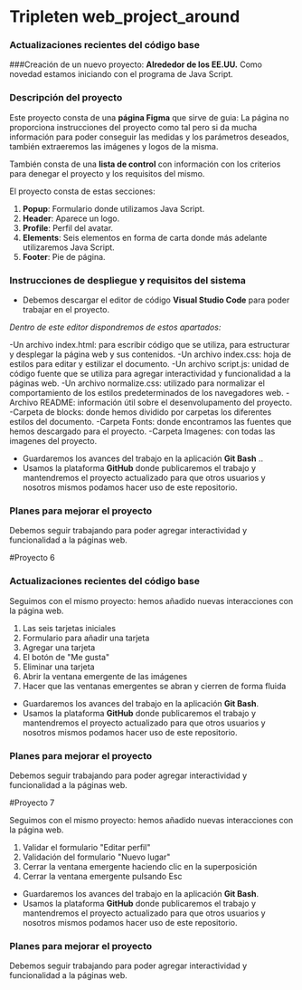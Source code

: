 # Tripleten web_project_around
### Actualizaciones recientes del código base
###Creación de un nuevo proyecto: **Alrededor de los EE.UU.**
Como novedad estamos iniciando con el programa de Java Script.


### Descripción del proyecto
Este proyecto consta de una **página Figma** que sirve de guia:
La página no proporciona instrucciones del proyecto como tal pero si da mucha información para poder conseguir las medidas y los parámetros deseados, también extraeremos las imágenes y logos de la misma.

También consta de una **lista de control** con información con los criterios para denegar el proyecto y los requisitos del mismo.



El proyecto consta de estas secciones:

1. **Popup**: Formulario donde utilizamos Java Script.
2. **Header**: Aparece un logo.
3. **Profile**: Perfil del avatar.
4. **Elements**: Seis elementos en forma de carta donde más adelante utilizaremos Java Script.
6. **Footer**: Pie de página.

### Instrucciones de despliegue y requisitos del sistema
- Debemos descargar el editor de código **Visual Studio Code** para poder trabajar en el proyecto. 

*Dentro de este editor dispondremos de estos apartados:*

-Un archivo index.html: para escribir código que se utiliza, para estructurar y desplegar la página web y sus contenidos.
-Un archivo index.css: hoja de estilos para editar y estilizar el documento.
-Un archivo script.js: unidad de código fuente que se utiliza para agregar interactividad y funcionalidad a la páginas web.
-Un archivo normalize.css: utilizado para normalizar el comportamiento de los estilos predeterminados de los navegadores web.
-Archivo README: información útil sobre el desenvolupamento del proyecto.
-Carpeta de blocks: donde hemos dividido por carpetas los diferentes estilos del documento.
-Carpeta Fonts: donde encontramos las fuentes que hemos descargado para el proyecto.
-Carpeta Imagenes: con todas las imagenes del proyecto.


- Guardaremos los avances del trabajo en la aplicación **Git Bash** ..
- Usamos la plataforma **GitHub** donde publicaremos el trabajo y mantendremos el proyecto actualizado para que otros usuarios y nosotros mismos podamos hacer uso de este repositorio.

### Planes para mejorar el proyecto
Debemos seguir trabajando para poder agregar interactividad y funcionalidad a la páginas web.

#Proyecto 6
### Actualizaciones recientes del código base

Seguimos con el mismo proyecto: hemos añadido nuevas interacciones con la página web.

1. Las seis tarjetas iniciales
2. Formulario para añadir una tarjeta
3. Agregar una tarjeta
4. El botón de "Me gusta"
5. Eliminar una tarjeta
6. Abrir la ventana emergente de las imágenes
7. Hacer que las ventanas emergentes se abran y cierren de forma fluida

- Guardaremos los avances del trabajo en la aplicación **Git Bash**.
- Usamos la plataforma **GitHub** donde publicaremos el trabajo y mantendremos el proyecto actualizado para que otros usuarios y nosotros mismos podamos hacer uso de este repositorio.

### Planes para mejorar el proyecto
Debemos seguir trabajando para poder agregar interactividad y funcionalidad a la páginas web.

#Proyecto 7

Seguimos con el mismo proyecto: hemos añadido nuevas interacciones con la página web.

1. Validar el formulario "Editar perfil"
2. Validación del formulario "Nuevo lugar"
3. Cerrar la ventana emergente haciendo clic en la superposición
4. Cerrar la ventana emergente pulsando Esc

- Guardaremos los avances del trabajo en la aplicación **Git Bash**.
- Usamos la plataforma **GitHub** donde publicaremos el trabajo y mantendremos el proyecto actualizado para que otros usuarios y nosotros mismos podamos hacer uso de este repositorio.

### Planes para mejorar el proyecto
Debemos seguir trabajando para poder agregar interactividad y funcionalidad a la páginas web.
